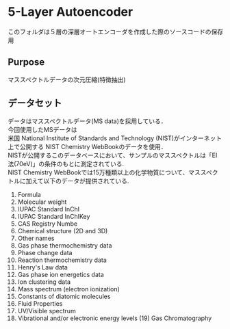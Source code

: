 # 5-Layer Autoencoder

このフォルダは５層の深層オートエンコーダを作成した際のソースコードの保存用

## Purpose
マススペクトルデータの次元圧縮(特徴抽出)

## データセット
データはマススペクトルデータ(MS data)を採用している．  
今回使用したMSデータは  
米国 National Institute of Standards and Technology (NIST)がインターネット上で公開する
NIST Chemistry WebBookのデータを使用．  
NISTが公開するこのデータベースにおいて、サンプルのマススペクトルは「EI 法(70eV)」の条件のもとに測定されている.  
NIST Chemistry WebBookでは15万種類以上の化学物質について、マススペクトルに加えて以下のデータが提供されている.  

1. Formula  
2. Molecular weight  
3. IUPAC Standard InChI  
4. IUPAC Standard InChIKey  
5. CAS Registry Numbe  
6. Chemical structure (2D and 3D)  
7. Other names  
8. Gas phase thermochemistry data  
9. Phase change data  
10. Reaction thermochemistry data  
11. Henry's Law data  
12. Gas phase ion energetics data  
13. Ion clustering data  
14. Mass spectrum (electron ionization)  
15. Constants of diatomic molecules  
16. Fluid Properties  
17. UV/Visible spectrum  
18. Vibrational and/or electronic energy levels (19) Gas Chromatography  